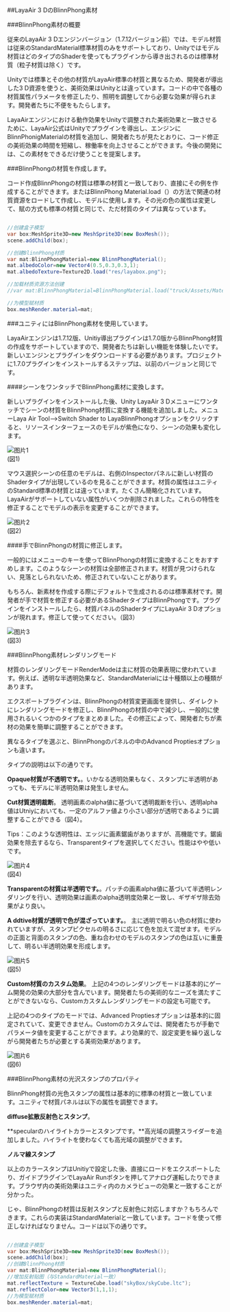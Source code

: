 ##LayaAir 3 DのBlinnPhong素材

###BlinnPhong素材の概要

従来のLayaAir 3 Dエンジンバージョン（1.7.12バージョン前）では、モデル材質は従来のStandardMaterial標準材質のみをサポートしており、Unityではモデル材質はどのタイプのShaderを使ってもプラグインから導き出されるのは標準材質（粒子材質は除く）です。

Unityでは標準とその他の材質がLayaAir標準の材質と異なるため、開発者が導出した3 D資源を使うと、美術効果はUnityとは違っています。コードの中で各種の材質属性パラメータを修正したり、照明を調整してから必要な効果が得られます。開発者たちに不便をもたらします。

LayaAirエンジンにおける動作効果をUnityで調整された美術効果と一致させるために、LayaAir公式はUnityでプラグインを導出し、エンジンにBlinnPhonigMaterialの材質を追加し、開発者たちが見たとおりに、コード修正の美術効果の時間を短縮し、稼働率を向上させることができます。今後の開発には、この素材をできるだけ使うことを提案します。



###BlinnPhongの材質を作成します。

コード作成BlinnPhongの材質は標準の材質と一致しており、直接にその例を作成することができます。またはBlinnPhong Material.load（）の方法で関連の材質資源をロードして作成し、モデルに使用します。その光の色の属性は変更して、賦の方式も標準の材質と同じで、ただ材質のタイプは異なっています。


```java

//创建盒子模型
var box:MeshSprite3D=new MeshSprite3D(new BoxMesh());
scene.addChild(box);

//创建BlinnPhong材质
var mat:BlinnPhongMaterial=new BlinnPhongMaterial();
mat.albedoColor=new Vector4(0.5,0.3,0.3,1);
mat.albedoTexture=Texture2D.load("res/layabox.png");

//加载材质资源方法创建
//var mat:BlinnPhongMaterial=BlinnPhongMaterial.load("truck/Assets/Materials/t0200.lmat");

//为模型赋材质
box.meshRender.material=mat;
```




###ユニティにはBlinnPhong素材を使用しています。

LayaAirエンジンは1.7.12版、Unitiy導出プラグインは1.7.0版からBlinnPhong材質の作成をサポートしていますので、開発者たちは新しい機能を体験したいです。新しいエンジンとプラグインをダウンロードする必要があります。プロジェクトに1.7.0プラグインをインストールするステップは、以前のバージョンと同じです。

####シーンをワンタッチでBlinnPhong素材に変換します。

新しいプラグインをインストールした後、Unity LayaAir 3 Dメニューにワンタッチでシーンの材質をBlinnPhong材質に変換する機能を追加しました。メニューLaya Air Tool-->Switch Shader to LayaBlinnPhongオプションをクリックすると、リソースインターフェースのモデルが紫色になり、シーンの効果も変化します。

![图片1](img/1.png)<br/>(図1)

マウス選択シーンの任意のモデルは、右側のInspectorパネルに新しい材質のShaderタイプが出現しているのを見ることができます。材質の属性はユニティのStandard標準の材質とは違っています。たくさん簡略化されています。LayaAirがサポートしていない属性がいくつか削除されました。これらの特性を修正することでモデルの表示を変更することができます。

![图片2](img/2.png)<br/>(図2)



####手でBlinnPhongの材質に修正します。

一般的にはメニューのキーを使ってBlinnPhongの材質に変換することをおすすめします。このようなシーンの材質は全部修正されます。材質が見つけられない、見落としられないため、修正されていないことがあります。

もちろん、新素材を作成する際にデフォルトで生成されるのは標準素材です。開発者が手で材質を修正する必要があるShaderタイプはBlinnPhongです。プラグインをインストールしたら、材質パネルのShaderタイプにLayaAir 3 Dオプションが現れます。修正して使ってください。（図3）

![图片3](img/3.gif)<br/>(図3)





###BlinnPhong素材レンダリングモード

材質のレンダリングモードRenderModeは主に材質の効果表現に使われています。例えば、透明な半透明効果など、StandardMaterialには十種類以上の種類があります。

エクスポートプラグインは、BlinnPhongの材質変更画面を提供し、ダイレクトにレンダリングモードを修正し、BlinnPhongの材質の中で減少し、一般的に使用されるいくつかのタイプをまとめました。その修正によって、開発者たちが素材の効果を簡単に調整することができます。

異なるタイプを選ぶと、BlinnPhongのパネルの中のAdvancd Proptiesオプションも違います。

タイプの説明は以下の通りです。

**Opaque材質が不透明です。**。いかなる透明効果もなく、スタンプに半透明があっても、モデルに半透明効果は発生しません。

**Cut材質透明裁断**。 透明画素のalpha値に基づいて透明裁断を行い、透明alpha値はUtniyにおいても、一定のアルファ値より小さい部分が透明であるように調整することができる（図4）。

Tips：このような透明性は、エッジに画素鋸歯がありますが、高機能です。鋸歯効果を除去するなら、Transparentタイプを選択してください。性能はやや低いです。

![图片4](img/4.png)<br/>(図4)

**Transparentの材質は半透明です。**。パッチの画素alpha値に基づいて半透明レンダリングを行い、透明効果は画素のalpha透明度効果と一致し、ギザギザ除去効果がより良い。

**A ddtive材質が透明で色が混ざっています。**。 主に透明で明るい色の材質に使われていますが、スタンプピクセルの明るさに応じて色を加えて混ぜます。モデルの正面と背面のスタンプの色、重ね合わせのモデルのスタンプの色は互いに重畳して、明るい半透明効果を形成します。

![图片5](img/5.png)<br/>(図5)



**Custom材質のカスタム効果**。 上記の4つのレンダリングモードは基本的にゲーム開発の効果の大部分を含んでいます。開発者たちの美術的なニーズを満たすことができないなら、Customカスタムレンダリングモードの設定も可能です。

上記の4つのタイプのモードでは、Advanced Proptiesオプションは基本的に固定されていて、変更できません。Customのカスタムでは、開発者たちが手動でパラメータ値を変更することができます。より効果的で、設定変更を繰り返しながら開発者たちが必要とする美術効果があります。

![图片6](img/6.png)<br/>(図6)



###BlinnPhong素材の光沢スタンプのプロパティ

BlinnPhong材質の光色スタンプの属性は基本的に標準の材質と一致しています。ユニティで材質パネルは以下の属性を調整できます。

**diffuse拡散反射色とスタンプ**。

**specularのハイライトカラーとスタンプです。**高光域の調整スライダーを追加しました。ハイライトを使わなくても高光域の調整ができます。

**ノルマ線スタンプ**

以上のカラースタンプはUnitiyで設定した後、直接にロードをエクスポートしたり、ガイドプラグインでLayaAir Runボタンを押してアナログ運転したりできます。ブラウザ内の美術効果はユニティ内のカメラビューの効果と一致することが分かった。

じゃ、BlinnPhongの材質は反射スタンプと反射色に対応しますか？もちろんできます。これらの実装はStandardMaterialと一致しています。コードを使って修正しなければなりません。コードは以下の通りです。


```java

//创建盒子模型
var box:MeshSprite3D=new MeshSprite3D(new BoxMesh());
scene.addChild(box);
//创建BlinnPhong材质
var mat:BlinnPhongMaterial=new BlinnPhongMaterial();
//增加反射贴图（与StandardMaterial一致）
mat.reflectTexture = TextureCube.load("skyBox/skyCube.ltc");
mat.reflectColor=new Vector3(1,1,1);
//为模型赋材质
box.meshRender.material=mat;
```

